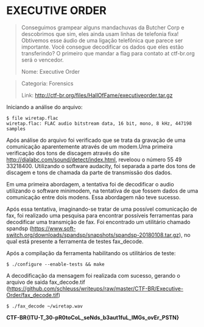 # EXECUTIVE ORDER

> Conseguimos grampear alguns mandachuvas da Butcher Corp e descobrimos que sim, eles ainda usam linhas de telefonia fixa! Obtivemos esse áudio de uma ligação telefônica que parece ser importante. Você consegue decodificar os dados que eles estão transferindo?
> O primeiro que mandar a flag para contato at ctf-br.org será o vencedor.
>
> Nome: Executive Order

>
> Categoria: Forensics
>
> Link: http://ctf-br.org/files/HallOfFame/executiveorder.tar.gz


Iniciando a análise do arquivo:
```shell
$ file wiretap.flac
wiretap.flac: FLAC audio bitstream data, 16 bit, mono, 8 kHz, 447198 samples
```

Após análise do arquivo foi verificado que se trata da gravação de uma comunicação aparentemente através de um modem.Uma primeira verificação dos tons de discagem através do site http://dialabc.com/sound/detect/index.html, reveloou  o número 55 49 33218400. 
Utilizando o software audacity, foi separada a parte dos tons de discagem e tons de chamada da parte de transmissão dos dados. 

Em uma primeira abordagem, a tentativa foi de decodificar o audio utilizando o software minimodem, na tentativa de que fossem dados de uma comunicação entre dois modens. Essa abordagem não teve sucesso. 

Após essa tentativa, imaginando-se tratar de uma possível comunicação de fax, foi realizado uma pesquisa para encontrar possíveis ferramentas para decodificar uma transmição de fax.
Foi encontrado um utilitário chamado spandsp (https://www.soft-switch.org/downloads/spandsp/snapshots/spandsp-20180108.tar.gz), no qual está presente a ferramenta de testes fax_decode.

Após a compilação da ferramenta habilitando os utilitários de teste:

```shell
$ ./configure --enable-tests && make 
```
A decodificação da mensagem foi realizada com sucesso, gerando o arquivo de saida fax_decode.tif (https://github.com/schleuss/writeups/raw/master/CTF-BR/Executive-Order/fax_decode.tif)

```shell
$ ./fax_decode ~/wiretap.wav
```


**CTF-BR{ITU-T_30-pR0toCoL_seNds_b3aut1fuL_IMGs_ovEr_PSTN}**
